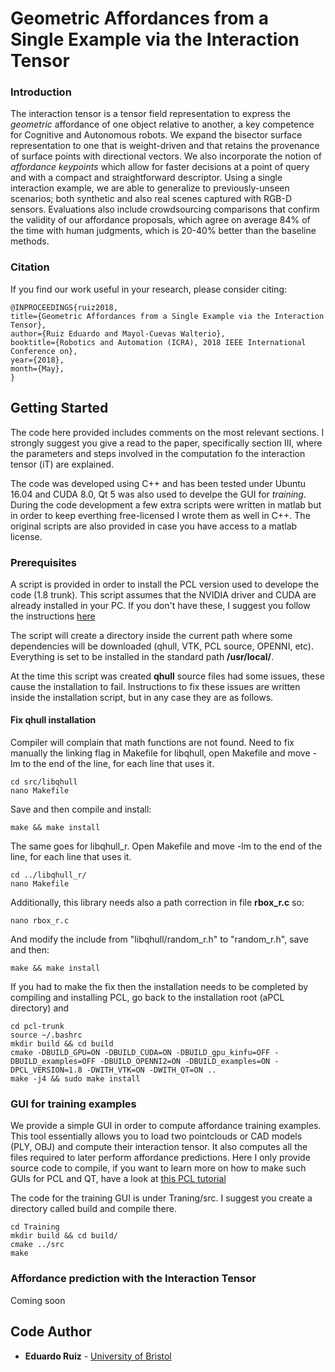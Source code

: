 # Geometric Affordances from a Single Example via the Interaction Tensor

### Introduction
The interaction tensor is a tensor field representation to express the *geometric* affordance of one object relative to another, a key competence for Cognitive and Autonomous robots. We expand the bisector surface representation to one that is weight-driven and that retains the provenance of surface points with directional vectors. We also incorporate the notion of *affordance keypoints* which allow for faster decisions at a point of query and with a compact and straightforward descriptor. Using a single interaction example, we are able to generalize to previously-unseen scenarios; both synthetic and also real scenes captured with RGB-D sensors. Evaluations also include crowdsourcing comparisons that confirm the validity of our affordance proposals, which agree on average 84% of the time with human judgments, which is 20-40% better than the baseline methods. 

### Citation
If you find our work useful in your research, please consider citing:

    @INPROCEEDINGS{ruiz2018,
    title={Geometric Affordances from a Single Example via the Interaction Tensor},
    author={Ruiz Eduardo and Mayol-Cuevas Walterio},
    booktitle={Robotics and Automation (ICRA), 2018 IEEE International Conference on},
    year={2018},
    month={May},
    }
    
## Getting Started

The code here provided includes comments on the most relevant sections. I strongly suggest you give a read to the paper, specifically section III, where the parameters and steps involved in the computation fo the interaction tensor (iT) are explained.

The code was developed using C++ and has been tested under Ubuntu 16.04 and CUDA 8.0, Qt 5 was also used to develpe the GUI for *training*. During the code development a few extra scripts were written in matlab but in order to keep everthing free-licensed I wrote them as well in C++. The original scripts are also provided in case you have access to a matlab license.

### Prerequisites

A script is provided in order to install the PCL version used to develope the code (1.8 trunk). This script assumes that the NVIDIA driver and CUDA are already installed in your PC. If you don't have these, I suggest you follow the instructions [here](https://docs.nvidia.com/cuda/cuda-installation-guide-linux/index.html "NVIDIA")

The script will create a directory inside the current path where some dependencies will be downloaded (qhull, VTK, PCL source, OPENNI, etc). Everything is set to be installed in the standard path **/usr/local/**.

At the time this script was created **qhull** source files had some issues, these cause the installation to fail. Instructions to fix these issues are written inside the installation script, but in any case they are as follows.

#### Fix qhull installation
Compiler will complain that math functions are not found. Need to fix manually the linking flag in Makefile for libqhull, open Makefile and move -lm to the end of the line, for each line that uses it.

```
cd src/libqhull
nano Makefile
```
Save and then compile and install:
```
make && make install
```
The same goes for libqhull_r. Open Makefile and move -lm to the end of the line, for each line that uses it. 
```
cd ../libqhull_r/ 
nano Makefile
```
Additionally, this library needs also a path correction in file **rbox_r.c** so:
```
nano rbox_r.c
```
And modify the include from "libqhull/random_r.h" to "random_r.h", save and then:
```
make && make install
```
If you had to make the fix then the installation needs to be completed by compiling and installing PCL, go back to the installation root (aPCL directory) and 

```
cd pcl-trunk
source ~/.bashrc
mkdir build && cd build
cmake -DBUILD_GPU=ON -DBUILD_CUDA=ON -DBUILD_gpu_kinfu=OFF -DBUILD_examples=OFF -DBUILD_OPENNI2=ON -DBUILD_examples=ON -DPCL_VERSION=1.8 -DWITH_VTK=ON -DWITH_QT=ON ..
make -j4 && sudo make install
```

### GUI for training examples

We provide a simple GUI in order to compute affordance training examples. This tool essentially allows you to load two pointclouds or CAD models (PLY, OBJ) and compute their interaction tensor. It also computes all the files required to later perform affordance predictions. Here I only provide source code to compile, if you want to learn more on how to make such GUIs for PCL and QT, have a look at [this PCL tutorial](http://pointclouds.org/documentation/tutorials/qt_visualizer.php "PCL and QT")

The code for the training GUI is under Traning/src. I suggest you create a directory called build and compile there. 

```
cd Training
mkdir build && cd build/
cmake ../src
make
```

### Affordance prediction with the Interaction Tensor

Coming soon


## Code Author

* **Eduardo Ruiz** - [University of Bristol](http://www.bris.ac.uk/engineering/people/eduardo-d-ruiz-libreros/index.html)

